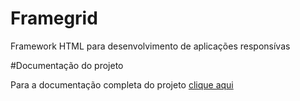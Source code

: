 # Framegrid
Framework HTML para desenvolvimento de aplicações responsívas

#Documentação do projeto

Para a documentação completa do projeto [clique aqui](https://framegrid.sistemascriativa.com.br/)
